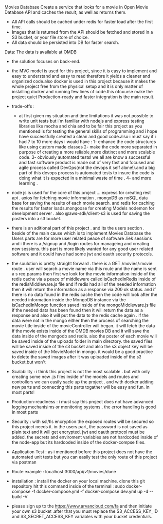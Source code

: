 Movies Database
Create a service that looks for a movie in Open Movie Database API and caches the result, as well as returns them.

- All API calls should be cached under redis for faster load after the first time.
- Images that is returned from the API should be fetched and stored in a S3 bucket, or your file store of choice.
- All data should be persisted into DB for faster search.

Data: The data is available at [OMDB](https://www.omdbapi.com)

- the solution focuses on back-end. 
- the MVC model is used for this project, since it is easy to implement and easy to understand 
  and easy to read therefore it yields a cleaner and organized code.also docker is used in this project
  because it makes the whole project free from the physical setup and it is only matter of installing docker 
  and running few lines of code.this ofcourse make the project quiet Production-ready and faster integration is the main result. 

- trade-offs :
    * at first given my situation and time limitations it was not possible to write unit tests
      but i'm familiar with nodejs and express testing libraries like mocha and chia and to be fair 
      this project as you mentioned is for testing the general skills of programming and i hope have successfully
      created a clean and good code.also i must say if i had 7 to 10 more days i would have :
        1- enhance the code structures like using custom made classes 
        2- make the code more separated in purpose of creating a more reliable,more distinct and more scalable code.
        3- obviously automated tests! we all are know a successful and fast software product is made out of very fast and focused and agile 
            process called DevOps(not the devops it self alone!).and a big part of this devops process is automated tests to insure the code is doing what it is expected in a minimal waste of time .
        4- and more learning .
      
- node js is used for the core of this project ... express for creating rest api . axios for fetching
    movie information . mongoDB as noSQL data base for saving the results of each movie search.
    and redis for caching the results for faster loads.mongoose for creating Models nodemon for development server
    . also @aws-sdk/client-s3 is used for saving the posters into a s3 bucket.
  
- there is an aditional part of this project . and its the users section . beside of the main cause which
    is to implement Movies Database the Users parts are for more user related peace of software .liek sessions and i there is a /signup and /login routes for manageing and creating new sessions.
    this part is more likely wanted for any good user related software and it could have had some jwt and oauth security protocols.
  
- the soulotion is pretty straight forward . there is a GET /movies/:movie route . user will search a movie name via this route and the name is sent a s req.params
    then first we look for the movie information inside of the redis cache via a peace of middleware called isCachedInRedis inside of the redisMiddleware.js file and 
    if redis had all of the needed information then it will return the information as a response via 200 ok status.
    and if there is no data found in the redis cache then the code will look after the needed information inside the MongoDB instance via the isCachedInMongo function saved inside of the mongoMiddleware.js file
    if the needed data has been found then it will return the data as a response and also it will put the data to the redis cache again .
    if the data were not in the mongo either then the process of searching the movie title inside of the movieController will began. 
    it will fetch the data if the movie exists inside of the OMDB movies DB and it will save the data inside of the mongodb and redis.
    also the poster of each movie will be saved inside of the uploads folder in main directory. the saved files will be saved inside of the s3 bucket and also the s3 object key will be saved inside of the MovieModel in mongo.
    it would be a good practice to delete the saved images after it was uploaded inside of the s3 bucket.but won't
  
- Scalability :
    i think this project is not the most scalable . but with only creating some new .js files inside of the models and routes and controllers we can easily sacle up the project .
    and with docker adding new parts and connecting this parts togather will be easy and fun. in most parts!
  
- Production-readiness :
    i must say this project does not have advanced logging mechanisims or monitoring systems . the error handling is good in most parts 
  
- Security :
    with ssl/tls encryption the exposed routes will be secured so this project needs it.
    in the users part, the password is not saved as plain text and it will get encrypted.
    jwt and oauth protocol must be added.
    the secrets and enviroment variables are not hardcoded inside of the node-app but its hardcoded inside of the docker-compse files.
  
- Application Test : 
    as i mentioned before this project does not have the automated unit tests but you can easily test the only route of this project via postman
  

- Route example :
  localhost:3000/api/v1/movies/dune
  

- installation :
    install the docker on your local machine.
    clone this git repository
    hit this command inside of the terminal :
       sudo docker-compose -f docker-compose.yml -f docker-compose.dev.yml up -d --build -V
    
  
- please sign up to the https://www.arvancloud.com/fa and then initiate your own s3 bucket .after that you must replace the
  S3_ACCESS_KEY_ID and S3_SECRET_ACCESS_KEY variables with your bucket credentials.